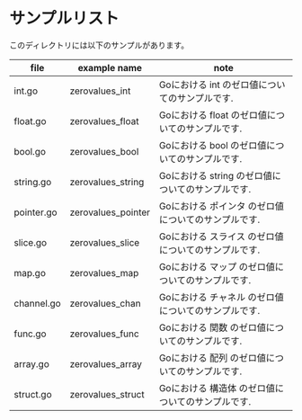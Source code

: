 # サンプルリスト

このディレクトリには以下のサンプルがあります。

|file|example name|note|
|----|------------|----|
|int.go|zerovalues\_int|Goにおける int のゼロ値についてのサンプルです.|
|float.go|zerovalues\_float|Goにおける float のゼロ値についてのサンプルです.|
|bool.go|zerovalues\_bool|Goにおける bool のゼロ値についてのサンプルです.|
|string.go|zerovalues\_string|Goにおける string のゼロ値についてのサンプルです.|
|pointer.go|zerovalues\_pointer|Goにおける ポインタ のゼロ値についてのサンプルです.|
|slice.go|zerovalues\_slice|Goにおける スライス のゼロ値についてのサンプルです.|
|map.go|zerovalues\_map|Goにおける マップ のゼロ値についてのサンプルです.|
|channel.go|zerovalues\_chan|Goにおける チャネル のゼロ値についてのサンプルです.|
|func.go|zerovalues\_func|Goにおける 関数 のゼロ値についてのサンプルです.|
|array.go|zerovalues\_array|Goにおける 配列 のゼロ値についてのサンプルです.|
|struct.go|zerovalues\_struct|Goにおける 構造体 のゼロ値についてのサンプルです.|
